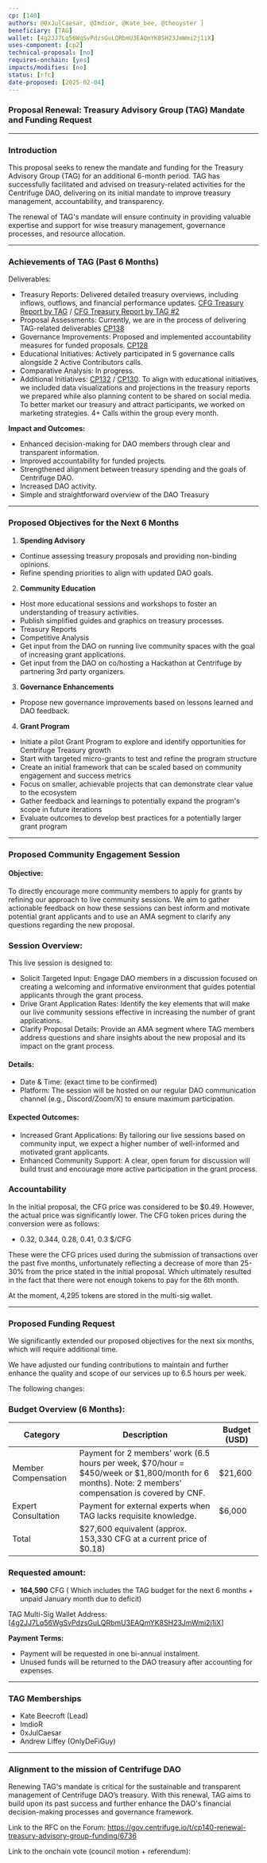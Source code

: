 ```yaml
---
cp: [140]
authors: @0xJulCaesar, @Imdior, @Kate_bee, @theoyster ]
beneficiary: [TAG]
wallet: [4g2JJ7Lq56WgSvPdzsGuLQRbmU3EAQmYK8SH23JmWmi2j1iX]
uses-component: [cp2]
technical-proposal: [no]
requires-onchain: [yes]
impacts/modifies: [no]
status: [rfc]
date-proposed: [2025-02-04]
---
```


### Proposal Renewal: Treasury Advisory Group (TAG) Mandate and Funding Request

---

### Introduction

This proposal seeks to renew the mandate and funding for the Treasury Advisory Group (TAG) for an additional 6-month period. TAG has successfully facilitated and advised on treasury-related activities for the Centrifuge DAO, delivering on its initial mandate to improve treasury management, accountability, and transparency.

The renewal of TAG's mandate will ensure continuity in providing valuable expertise and support for wise treasury management, governance processes, and resource allocation.

---

### Achievements of TAG (Past 6 Months)

Deliverables:

* Treasury Reports: Delivered detailed treasury overviews, including inflows, outflows, and financial performance updates. [CFG Treasury Report by TAG](https://docs.google.com/document/d/18QRoF1DbaHL5u4Qhhv2CKgiyHXEYYdMUOYRe0oY3u0s/edit?tab=t.0#heading=h.oaelvoq41tmc) / [CFG Treasury Report by TAG #2](https://docs.google.com/document/d/1FyktUZ41HBSRmM-TEi8G-XwvRfvCvHYH01dEcrn9Lfs/edit?usp=sharing)
* Proposal Assessments: Currently, we are in the process of delivering TAG-related deliverables [CP138 ](https://gov.centrifuge.io/t/cp138-centrifuge-education-growth-parallel-track-by-dodao/6707?u=0xjulcaesar)
* Governance Improvements: Proposed and implemented accountability measures for funded proposals. [CP128](https://gov.centrifuge.io/t/cp128-amendments-to-cp2-component/6549)
* Educational Initiatives: Actively participated in 5 governance calls alongside 2 Active Contributors calls.
* Comparative Analysis: In progress.
* Additional Initiatives: [ CP132](https://gov.centrifuge.io/t/cp132-strategic-token-swaps-initiative-for-centrifuge-dao/6597) / [CP130](https://gov.centrifuge.io/t/cp130-goals-and-themes-for-resource-allocation-for-the-centrifuge-treasury/6564). To align with educational initiatives, we included data visualizations and projections in the treasury reports we prepared while also planning content to be shared on social media. To better market our treasury and attract participants, we worked on marketing strategies. 4+ Calls within the group every month.

**Impact and Outcomes:**

* Enhanced decision-making for DAO members through clear and transparent information.
* Improved accountability for funded projects.
* Strengthened alignment between treasury spending and the goals of Centrifuge DAO.
* Increased DAO activity.
* Simple and straightforward overview of the DAO Treasury

---

### Proposed Objectives for the Next 6 Months

1. **Spending Advisory**

  * Continue assessing treasury proposals and providing non-binding opinions.
  * Refine spending priorities to align with updated DAO goals.

2. **Community Education**

  * Host more educational sessions and workshops to foster an understanding of treasury activities.
  * Publish simplified guides and graphics on treasury processes.
  * Treasury Reports
  * Competitive Analysis
  * Get input from the DAO on running live community spaces with the goal of increasing grant applications.
  * Get input from the DAO on co/hosting a Hackathon at Centrifuge by partnering 3rd party organizers.

3. **Governance Enhancements**

  * Propose new governance improvements based on lessons learned and DAO feedback.

4. **Grant Program**

  * Initiate a pilot Grant Program to explore and identify opportunities for Centrifuge Treasury growth
  * Start with targeted micro-grants to test and refine the program structure
  * Create an initial framework that can be scaled based on community engagement and success metrics
  * Focus on smaller, achievable projects that can demonstrate clear value to the ecosystem
  * Gather feedback and learnings to potentially expand the program's scope in future iterations
  * Evaluate outcomes to develop best practices for a potentially larger grant program

---

### Proposed Community Engagement Session

#### Objective:

To directly encourage more community members to apply for grants by refining our approach to live community sessions. We aim to gather actionable feedback on how these sessions can best inform and motivate potential grant applicants and to use an AMA segment to clarify any questions regarding the new proposal.

### Session Overview:

This live session is designed to:

* Solicit Targeted Input: Engage DAO members in a discussion focused on creating a welcoming and informative environment that guides potential applicants through the grant process.
* Drive Grant Application Rates: Identify the key elements that will make our live community sessions effective in increasing the number of grant applications.
* Clarify Proposal Details: Provide an AMA segment where TAG members address questions and share insights about the new proposal and its impact on the grant process.

#### Details:

* Date & Time: (exact time to be confirmed)
* Platform: The session will be hosted on our regular DAO communication channel (e.g., Discord/Zoom/X) to ensure maximum participation.

#### Expected Outcomes:

* Increased Grant Applications: By tailoring our live sessions based on community input, we expect a higher number of well-informed and motivated grant applicants.
* Enhanced Community Support: A clear, open forum for discussion will build trust and encourage more active participation in the grant process.

### Accountability

In the initial proposal, the CFG price was considered to be $0.49. However, the actual price was significantly lower. The CFG token prices during the conversion were as follows:

- 0.32, 0.344, 0.28, 0.41, 0.3 $/CFG

These were the CFG prices used during the submission of transactions over the past five months, unfortunately reflecting a decrease of more than 25-30% from the price stated in the initial proposal.
Which ultimately resulted in the fact that there were not enough tokens to pay for the 6th month.

At the moment, 4,295 tokens are stored in the multi-sig wallet.

---

### Proposed Funding Request

We significantly extended our proposed objectives for the next six months, which will require additional time.

We have adjusted our funding contributions to maintain and further enhance the quality and scope of our services up to 6.5 hours per week.

The following changes:

### Budget Overview (6 Months):

|Category|Description|Budget (USD)|
| --- | --- | --- | 
|Member Compensation|Payment for 2 members’ work (6.5 hours per week, $70/hour = $450/week or $1,800/month for 6 months). Note: 2 members' compensation is covered by CNF.|$21,600|
|Expert Consultation|Payment for external experts when TAG lacks requisite knowledge.|$6,000|
|Total| $27,600 equivalent (approx. 153,330 CFG at a current price of $0.18)

### Requested amount: 

- **164,590** CFG ( Which includes the TAG budget for the next 6 months + unpaid January month due to deficit) 

TAG Multi-Sig Wallet Address: [[4g2JJ7Lq56WgSvPdzsGuLQRbmU3EAQmYK8SH23JmWmi2j1iX](https://centrifuge.subscan.io/account/4g2JJ7Lq56WgSvPdzsGuLQRbmU3EAQmYK8SH23JmWmi2j1iX)]

**Payment Terms:**

* Payment will be requested in one bi-annual instalment.
* Unused funds will be returned to the DAO treasury after accounting for expenses.

---

### TAG Memberships

* Kate Beecroft (Lead)
* ImdioR
* 0xJulCaesar
* Andrew Liffey (OnlyDeFiGuy)

---

### Alignment to the mission of Centrifuge DAO

Renewing TAG's mandate is critical for the sustainable and transparent management of Centrifuge DAO’s treasury. With this renewal, TAG aims to build upon its past success and further enhance the DAO's financial decision-making processes and governance framework.


Link to the RFC on the Forum: https://gov.centrifuge.io/t/cp140-renewal-treasury-advisory-group-funding/6736

Link to the onchain vote (council motion + referendum):

